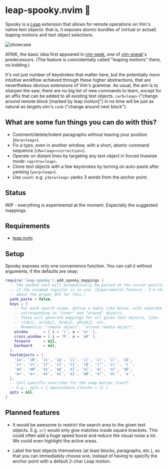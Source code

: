 # leap-spooky.nvim 👻

Spooky is a [Leap](https://github.com/ggandor/leap.nvim) extension that allows
for remote operations on Vim's native text objects: that is, it exposes atomic
bundles of (virtual or actual) leaping motions and text object selections.

![showcase](../media/showcase.gif?raw=true)

AFAIK, the basic idea first appeared in
[vim-seek](https://github.com/goldfeld/vim-seek), one of
[vim-sneak](https://github.com/justinmk/vim-sneak)'s predecessors. (The feature
is coincidentally called "leaping motions" there, no kidding.)

It's not just number of keystrokes that matter here, but the potentially more
intuitive workflow achieved through these higher abstractions, that are
nevertheless obvious extensions of Vim's grammar. As usual, the aim is to
sharpen the saw; there are no big list of new commands to learn, except for an
affix that can be added to all existing text objects. `carb<leap>` ("change
around remote block [marked by leap motion]") in no time will be just as natural
as targets.vim's `canb` ("change around next block").

## What are some fun things you can do with this?

- Comment/delete/indent paragraphs without leaving your position (`darp<leap>`).
- Fix a typo, even in another window, with a short, atomic command sequence
  (`cRw<leap><correction>`).
- Operate on distant lines by targeting any text object in forced linewise mode:
  `<op>Vrw<leap>`.
- Clone text objects with a few keystrokes by turning on auto-paste after
  yanking (`yarp<leap>`).
- Use `count`: e.g. `y3arw<leap>` yanks 3 words from the anchor point.

## Status

WIP - everything is experimental at the moment. Especially the suggested
mappings.

## Requirements

* [leap.nvim](https://github.com/ggandor/leap.nvim)

## Setup

Spooky exposes only one convenience function. You can call it without arguments,
if the defaults are okay:

```lua
require('leap-spooky').add_spooky_mappings {
  -- The yanked text will automatically be pasted at the cursor position
  -- if the unnamed register is in use. (Experimental feature - I'm thinking
  -- about the proper API for this.)
  yank_paste = false,
  keys = { 
    -- For each search scope, define a table like below, with separate affixes
    -- corresponding to "inner" and "around" objects.
    -- These will generate mappings for all given text objects, like:
    -- r{obj}, ar{obj}, R{obj}, aR{obj}, etc.
    -- Mnemonics: "remote object", "around remote object".
    window       = { i = 'r', a = 'ar' },
    cross_window = { i = 'R', a = 'aR' },
    forward      = nil,
    backward     = nil,
  },
  textobjects = {
    'iw', 'iW', 'is', 'ip', 'i[', 'i]', 'i(', 'i)', 'ib',
    'i>', 'i<', 'it', 'i{', 'i}', 'iB', 'i"', 'i\'', 'i`',
    'aw', 'aW', 'as', 'ap', 'a[', 'a]', 'a(', 'a)', 'ab',
    'a>', 'a<', 'at', 'a{', 'a}', 'aB', 'a"', 'a\'', 'a`',
  },
  -- Call-specific overrides for the Leap motion itself.
  -- E.g.: opts = { equivalence_classes = {} }
  opts = nil,
}
```

## Planned features

- It would be awesome to restrict the search area to the given text objects.
  E.g. `cr]` would only give matches inside square brackets. This could often
  add a huge speed boost and reduce the visual noise a lot. We could even
  highlight the active areas.

- Label the text objects themselves (at least blocks, paragraphs, etc.), so that
  you can immediately choose one, instead of having to specify the anchor point
  with a default 2-char Leap motion.
